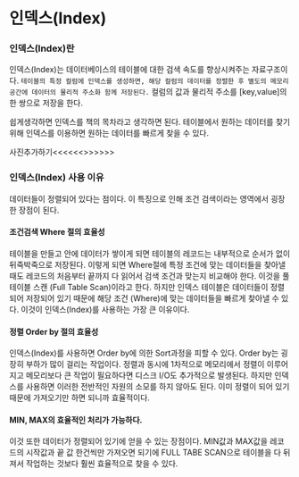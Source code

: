 # 인덱스(Index)

### 인덱스(Index)란</br>
인덱스(Index)는 데이터베이스의 테이블에 대한 검색 속도를 향상시켜주는 자료구조이다.
`테이블의 특정 컬럼에 인덱스를 생성하면, 해당 컬럼의 데이터를 정렬한 후 별도의 메모리 공간에 데이터의 물리적 주소화 함께 저장된다.` 컬럼의 값과 물리적 주소를 [key,value]의 한 쌍으로 저장을 한다.

쉽게생각하면 인덱스를 책의 목차라고 생각하면 된다. 테이블에서 원하는 데이터를 찾기 위해 인덱스를 이용하면 원하는 데이터를 빠르게 찾을 수 있다.

사진추가하기<<<<<<>>>>>>

### 인덱스(Index) 사용 이유</br>
데이터들이 정렬되어 있다는 점이다. 이 특징으로 인해 조건 검색이라는 영역에서 굉장한 장점이 된다.

#### 조건검색 Where 절의 효율성
테이블을 만들고 안에 데이터가 쌓이게 되면 테이블의 레코드는 내부적으로 순서가 없이 뒤죽박죽으로 저장된다. 이렇게 되면 Where절에 특정 조건에 맞는 데이터들을 찾아낼때도 레코드의 처음부터 끝까지 다 읽어서 검색 조건과 맞는지 비교해야 한다. 이것을 풀 테이블 스캔 (Full Table Scan)이라고 한다. 하지만 인덱스 테이블은 데이터들이 정렬되어 저장되어 있기 때문에 해당 조건 (Where)에 맞는 데이터들을 빠르게 찾아낼 수 있다. 이것이 인덱스(Index)를 사용하는 가장 큰 이유이다.

#### 정렬 Order by 절의 효율성
인덱스(Index)를 사용하면 Order by에 의한 Sort과정을 피할 수 있다. Order by는 굉장히 부하가 많이 걸리는 작업이다. 정렬과 동시에 1차적으로 메모리에서 정렬이 이루어지고 메모리보다 큰 작업이 필요하다면 디스크 I/O도 추가적으로 발생된다. 하지만 인덱스를 사용하면 이러한 전반적인 자원의 소모를 하지 않아도 된다. 이미 정렬이 되어 있기 때문에 가져오기만 하면 되니까 효율적이다.

#### MIN, MAX의 효율적인 처리가 가능하다.
이것 또한 데이터가 정렬되어 있기에 얻을 수 있는 장점이다. MIN값과 MAX값을 레코드의 시작값과 끝 값 한건씩만 가져오면 되기에 FULL TABE SCAN으로 테이블을 다 뒤져서 작업하는 것보다 훨씬 효율적으로 찾을 수 있다.
